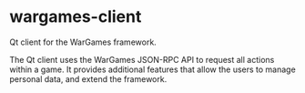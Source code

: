# wargames-client
Qt client for the WarGames framework.

The Qt client uses the WarGames JSON-RPC API to request all actions within a game. It provides additional features that allow the users to manage personal data, and extend the framework.

